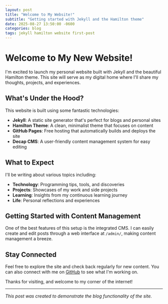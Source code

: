 ```yaml
---
layout: post
title: "Welcome to My Website!"
subtitle: "Getting started with Jekyll and the Hamilton theme"
date: 2025-08-27 13:50:00 -0600
categories: blog
tags: jekyll hamilton website first-post
---
```


# Welcome to My New Website!

I'm excited to launch my personal website built with Jekyll and the beautiful Hamilton theme. This site will serve as my digital home where I'll share my thoughts, projects, and experiences.

## What's Under the Hood?

This website is built using some fantastic technologies:

- **Jekyll**: A static site generator that's perfect for blogs and personal sites
- **Hamilton Theme**: A clean, minimalist theme that focuses on content
- **GitHub Pages**: Free hosting that automatically builds and deploys the site
- **Decap CMS**: A user-friendly content management system for easy editing

## What to Expect

I'll be writing about various topics including:

- **Technology**: Programming tips, tools, and discoveries
- **Projects**: Showcases of my work and side projects
- **Learning**: Insights from my continuous learning journey
- **Life**: Personal reflections and experiences

## Getting Started with Content Management

One of the best features of this setup is the integrated CMS. I can easily create and edit posts through a web interface at `/admin/`, making content management a breeze.

## Stay Connected

Feel free to explore the site and check back regularly for new content. You can also connect with me on [GitHub](https://github.com/HarryLuoo) to see what I'm working on.

Thanks for visiting, and welcome to my corner of the internet!

---

*This post was created to demonstrate the blog functionality of the site.*
